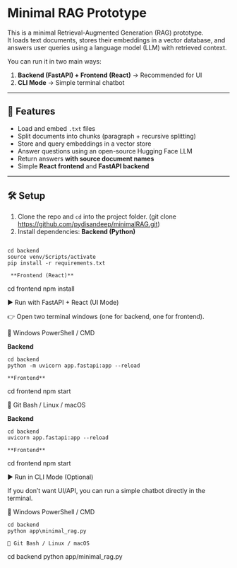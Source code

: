 # Minimal RAG Prototype

This is a minimal Retrieval-Augmented Generation (RAG) prototype.  
It loads text documents, stores their embeddings in a vector database, and answers user queries using a language model (LLM) with retrieved context.  

You can run it in two main ways:
1. **Backend (FastAPI) + Frontend (React)** → Recommended for UI
2. **CLI Mode** → Simple terminal chatbot

---

## 🚀 Features

- Load and embed `.txt` files
- Split documents into chunks (paragraph + recursive splitting)
- Store and query embeddings in a vector store
- Answer questions using an open-source Hugging Face LLM
- Return answers **with source document names**
- Simple **React frontend** and **FastAPI backend**

---

## 🛠️ Setup

1. Clone the repo and `cd` into the project folder. (git clone https://github.com/pydisandeep/minimalRAG.git)
2. Install dependencies:
**Backend (Python)**  
   ```bash
```
cd backend
source venv/Scripts/activate
pip install -r requirements.txt

 **Frontend (React)**
```
cd frontend
npm install

▶️ Run with FastAPI + React (UI Mode)

👉 Open two terminal windows (one for backend, one for frontend).

🔹 Windows PowerShell / CMD

**Backend**
```
cd backend
python -m uvicorn app.fastapi:app --reload

**Frontend**
```
cd frontend
npm start

🔹 Git Bash / Linux / macOS

**Backend**
```
cd backend
uvicorn app.fastapi:app --reload

**Frontend**
```
cd frontend
npm start

▶️ Run in CLI Mode (Optional)

If you don’t want UI/API, you can run a simple chatbot directly in the terminal.

🔹 Windows PowerShell / CMD
```
cd backend
python app\minimal_rag.py

🔹 Git Bash / Linux / macOS
```
cd backend
python app/minimal_rag.py


